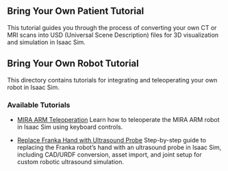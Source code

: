 ## Bring Your Own Patient Tutorial

This tutorial guides you through the process of converting your own CT or MRI scans into USD (Universal Scene Description) files for 3D visualization and simulation in Isaac Sim.

## Bring Your Own Robot Tutorial

This directory contains tutorials for integrating and teleoperating your own robot in Isaac Sim.

### Available Tutorials

- [MIRA ARM Teleoperation](./bring_your_own_robot/MIRA_ARM/README.md)
  Learn how to teleoperate the MIRA ARM robot in Isaac Sim using keyboard controls.

- [Replace Franka Hand with Ultrasound Probe](./bring_your_own_robot/replace_franka_hand_with_ultrasound_probe.md)
  Step-by-step guide to replacing the Franka robot’s hand with an ultrasound probe in Isaac Sim, including CAD/URDF conversion, asset import, and joint setup for custom robotic ultrasound simulation.
